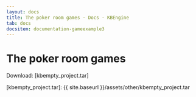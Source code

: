 ```yaml
---
layout: docs
title: The poker room games · Docs · KBEngine
tab: docs
docsitem: documentation-gameexample3
---
```


The poker room games
====================

Download: 
[kbempty_project.tar]



[kbempty_project.tar]: {{ site.baseurl }}/assets/other/kbempty_project.tar